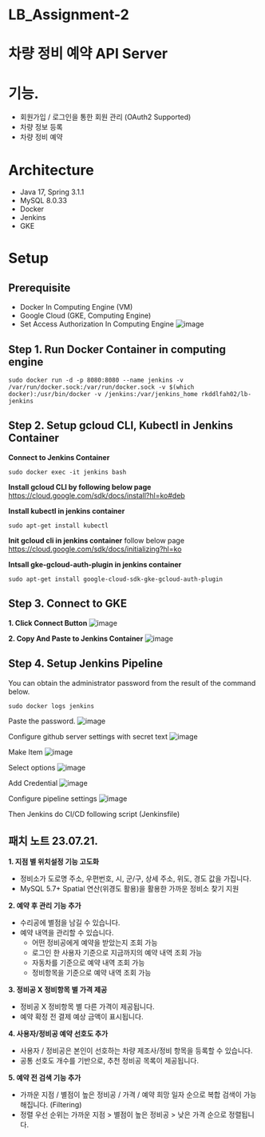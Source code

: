 # LB_Assignment-2

# 차량 정비 예약 API Server

# 기능.
* 회원가입 / 로그인을 통한 회원 관리 (OAuth2 Supported)
* 차량 정보 등록
* 차량 정비 예약


# Architecture
* Java 17, Spring 3.1.1
* MySQL 8.0.33
* Docker
* Jenkins
* GKE

# Setup

## Prerequisite
* Docker In Computing Engine (VM)
* Google Cloud (GKE, Computing Engine)
* Set Access Authorization In Computing Engine
![image](https://github.com/LucentBlock-Duo/LB_Assignment-1/assets/96767857/d401a85a-e42c-4c3c-8090-e5420f7ac3e9)


## Step 1. Run Docker Container in computing engine
```
sudo docker run -d -p 8080:8080 --name jenkins -v /var/run/docker.sock:/var/run/docker.sock -v $(which docker):/usr/bin/docker -v /jenkins:/var/jenkins_home rkddlfah02/lb-jenkins
```

## Step 2. Setup gcloud CLI, Kubectl in Jenkins Container
**Connect to Jenkins Container**
```
sudo docker exec -it jenkins bash
```

**Install gcloud CLI by following below page**
https://cloud.google.com/sdk/docs/install?hl=ko#deb

**Install kubectl in jenkins container**
```
sudo apt-get install kubectl
```
**Init gcloud cli in jenkins container**
follow below page
https://cloud.google.com/sdk/docs/initializing?hl=ko

**Intsall gke-gcloud-auth-plugin in jenkins container**
```
sudo apt-get install google-cloud-sdk-gke-gcloud-auth-plugin
```

## Step 3. Connect to GKE
**1. Click Connect Button**
![image](https://github.com/LucentBlock-Duo/LB_Assignment-1/assets/96767857/8ba594bf-8c3a-4e78-ae88-310e0745a574)

**2. Copy And Paste to Jenkins Container**
![image](https://github.com/LucentBlock-Duo/LB_Assignment-1/assets/96767857/5f3039db-3d0d-45d0-b686-4b172dc3418b)

## Step 4. Setup Jenkins Pipeline
You can obtain the administrator password from the result of the command below.
```
sudo docker logs jenkins
```
Paste the password.
![image](https://github.com/LucentBlock-Duo/LB_Assignment-1/assets/96767857/eeb33b4d-a3a8-4bed-8a66-77e27e74921a)

Configure github server settings with secret text
![image](https://github.com/LucentBlock-Duo/LB_Assignment-1/assets/96767857/8448adbc-2beb-4c96-bf92-bc5ef76b6a05)

Make Item
![image](https://github.com/LucentBlock-Duo/LB_Assignment-1/assets/96767857/d027b513-c57f-4a3a-8a95-2186d112fb49)

Select options
![image](https://github.com/LucentBlock-Duo/LB_Assignment-1/assets/96767857/74ad6640-4b65-4eec-b7fd-c147945373e9)

Add Credential
![image](https://github.com/LucentBlock-Duo/LB_Assignment-1/assets/96767857/a6a79fb3-0fcb-4c16-ad70-3a4359ae1755)

Configure pipeline settings
![image](https://github.com/LucentBlock-Duo/LB_Assignment-1/assets/96767857/ffe8ceca-85e0-49c4-b9c1-a3f2f85be2ca)


Then Jenkins do CI/CD following script (Jenkinsfile)

## 패치 노트 23.07.21.

**1. 지점 별 위치설정 기능 고도화**
* 정비소가 도로명 주소, 우편번호, 시, 군/구, 상세 주소, 위도, 경도 값을 가집니다.
* MySQL 5.7+ Spatial 연산(위경도 활용)을 활용한 가까운 정비소 찾기 지원

**2. 예약 후 관리 기능 추가**
* 수리공에 별점을 남길 수 있습니다.
* 예약 내역을 관리할 수 있습니다.
  * 어떤 정비공에게 예약을 받았는지 조회 가능
  * 로그인 한 사용자 기준으로 지금까지의 예약 내역 조회 가능
  * 자동차를 기준으로 예약 내역 조회 가능
  * 정비항목을 기준으로 예약 내역 조회 가능

**3. 정비공 X 정비항목 별 가격 제공**
   * 정비공 X 정비항목 별 다른 가격이 제공됩니다.
   * 예약 확정 전 결제 예상 금액이 표시됩니다.
  
**4. 사용자/정비공 예약 선호도 추가**
   * 사용자 / 정비공은 본인이 선호하는 차량 제조사/정비 항목을 등록할 수 있습니다.
   * 공통 선호도 개수를 기반으로, 추천 정비공 목록이 제공됩니다.

**5. 예약 전 검색 기능 추가**
   * 가까운 지점 / 별점이 높은 정비공 / 가격 / 예약 희망 일자 순으로 복합 검색이 가능해집니다. (Filtering)
   * 정렬 우선 순위는 가까운 지점 > 별점이 높은 정비공 > 낮은 가격 순으로 정렬됩니다.
  
  
